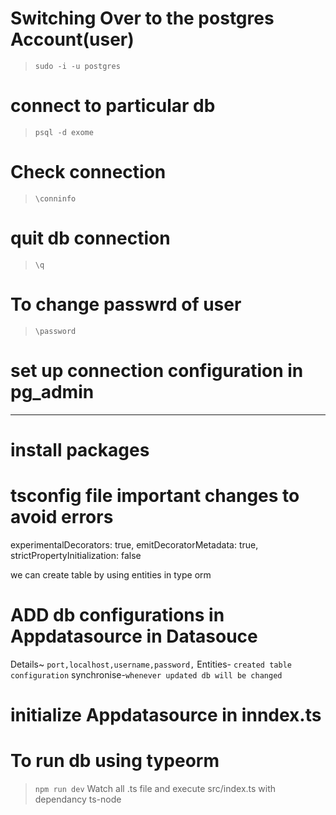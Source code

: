 # Switching Over to the postgres Account(user)

> `sudo -i -u postgres`

# connect to particular db

> `psql -d exome`

# Check connection

> `\conninfo`

# quit db connection

> `\q`

# To change passwrd of user

> `\password`

# set up connection configuration in pg_admin

--------------------------------------------------------------------------

# install packages

# tsconfig file important changes to avoid errors

experimentalDecorators: true,
emitDecoratorMetadata: true,
strictPropertyInitialization: false

we can create table by using entities in type orm

# ADD db configurations in Appdatasource in Datasouce

Details~ `port,localhost,username,password,`
Entities- `created table configuration`
synchronise-`whenever updated db will be changed`

# initialize Appdatasource in inndex.ts

# To run db using typeorm

> `npm run dev`
 Watch all .ts file and execute src/index.ts with dependancy ts-node
